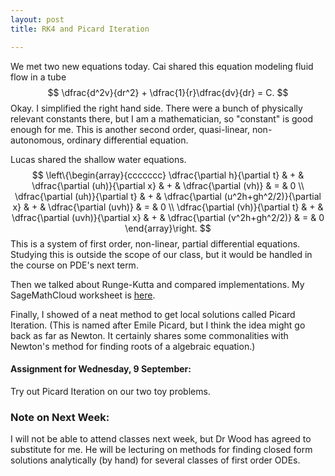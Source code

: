 ```yaml
---
layout: post
title: RK4 and Picard Iteration

---
```


We met two new equations today. Cai shared this equation modeling fluid flow in
a tube
$$
\dfrac{d^2v}{dr^2} + \dfrac{1}{r}\dfrac{dv}{dr} = C.
$$
Okay. I simplified the right hand side. There were a bunch of physically relevant
constants there, but I am a mathematician, so "constant" is good enough for me.
This is another second order, quasi-linear, non-autonomous, ordinary differential
equation.

Lucas shared the shallow water equations.
$$
\left\{\begin{array}{ccccccc}
\dfrac{\partial h}{\partial t} & + & \dfrac{\partial (uh)}{\partial x} & + & \dfrac{\partial (vh)} & = & 0 \\
\dfrac{\partial (uh)}{\partial t} & + & \dfrac{\partial (u^2h+gh^2/2)}{\partial x} & + & \dfrac{\partial (uvh)} & = & 0 \\
\dfrac{\partial (vh)}{\partial t} & + & \dfrac{\partial (uvh)}{\partial x} & + & \dfrac{\partial (v^2h+gh^2/2)} & = & 0
\end{array}\right.
$$
This is a system of first order, non-linear, partial differential equations.
Studying this is outside the scope of our class, but it would be handled in the
course on PDE's next term.

Then we talked about Runge-Kutta and compared implementations. My SageMathCloud
worksheet is [here][rk4].

[rk4]: {{site.baseurl}}/TJs-homework/runge-kutta.sagews

Finally, I showed of a neat method to get local solutions called Picard Iteration.
(This is named after Emile Picard, but I think the idea might go back as far as
Newton. It certainly shares some commonalities with Newton's method for finding
roots of a algebraic equation.)

#### Assignment for Wednesday, 9 September:

Try out Picard Iteration on our two toy problems.

### Note on Next Week:

I will not be able to attend classes next week, but Dr Wood has agreed to substitute
for me. He will be lecturing on methods for finding closed form solutions analytically
(by hand) for several classes of first order ODEs.
